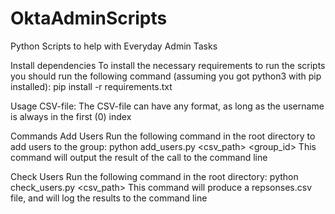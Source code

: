 # OktaAdminScripts
Python Scripts to help with Everyday Admin Tasks


Install dependencies
To install the necessary requirements to run the scripts you should run the following command (assuming you
got python3 with pip installed):
pip install -r requirements.txt

Usage
CSV-file:
The CSV-file can have any format, as long as the username is always in the first (0) index

Commands
Add Users
Run the following command in the root directory to add users to the group:
python add_users.py <csv_path> <group_id>
This command will output the result of the call to the command line

Check Users
Run the following command in the root directory:
python check_users.py <csv_path>
This command will produce a repsonses.csv file, and will log the results to the command line
